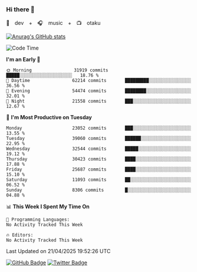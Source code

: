 ### Hi there 👋

🚀　dev　+　🎧　music　+　📺　otaku


[![Anurag's GitHub stats](https://github-readme-stats.vercel.app/api?username=koheitasaka&count_private=true&show_icons=true&theme=monokai)](https://github.com/koheitasaka/github-readme-stats)

<!--START_SECTION:waka-->
![Code Time](http://img.shields.io/badge/Code%20Time-1%2C161%20hrs%2023%20mins-blue)

**I'm an Early 🐤** 

```text
🌞 Morning                31919 commits       █████░░░░░░░░░░░░░░░░░░░░   18.76 % 
🌆 Daytime                62214 commits       █████████░░░░░░░░░░░░░░░░   36.56 % 
🌃 Evening                54474 commits       ████████░░░░░░░░░░░░░░░░░   32.01 % 
🌙 Night                  21558 commits       ███░░░░░░░░░░░░░░░░░░░░░░   12.67 % 
```
📅 **I'm Most Productive on Tuesday** 

```text
Monday                   23052 commits       ███░░░░░░░░░░░░░░░░░░░░░░   13.55 % 
Tuesday                  39060 commits       ██████░░░░░░░░░░░░░░░░░░░   22.95 % 
Wednesday                32544 commits       █████░░░░░░░░░░░░░░░░░░░░   19.12 % 
Thursday                 30423 commits       ████░░░░░░░░░░░░░░░░░░░░░   17.88 % 
Friday                   25687 commits       ████░░░░░░░░░░░░░░░░░░░░░   15.10 % 
Saturday                 11093 commits       ██░░░░░░░░░░░░░░░░░░░░░░░   06.52 % 
Sunday                   8306 commits        █░░░░░░░░░░░░░░░░░░░░░░░░   04.88 % 
```


📊 **This Week I Spent My Time On** 

```text
💬 Programming Languages: 
No Activity Tracked This Week

🔥 Editors: 
No Activity Tracked This Week
```


 Last Updated on 21/04/2025 19:52:26 UTC
<!--END_SECTION:waka-->

[![GitHub Badge](https://img.shields.io/badge/GitHub-100000?style=for-the-badge&logo=github&logoColor=white)](https://github.com/koheitasaka)
[![Twitter Badge](https://img.shields.io/badge/Twitter-1DA1F2?style=for-the-badge&logo=twitter&logoColor=white)](https://twitter.com/sleep_asleep_)
